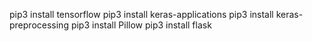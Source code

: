 pip3 install tensorflow
pip3 install keras-applications
pip3 install keras-preprocessing
pip3 install Pillow
pip3 install flask
